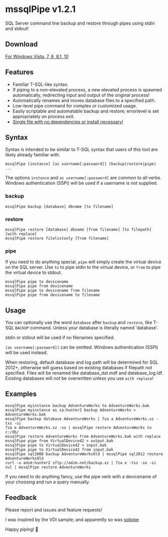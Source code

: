 # mssqlPipe v1.2.1

SQL Server command line backup and restore through pipes using stdin and stdout!

## Download

[For Windows Vista, 7, 8, 8.1, 10](https://github.com/adzm/mssqlPipe/releases/download/v1.2.1/mssqlPipe.exe)

## Features

- Familiar T-SQL-like syntax.
- If piping to a non-elevated process, a new elevated process is spawned automatically, redirecting input and output of the original process!
- Automatically renames and moves database files to a specified path.
- Low-level pipe command for complex or customized usage.
- Easily scriptable and automatable backup and restore; errorlevel is set appropriately on process exit.
- [Single file with no dependencies or install necessary!](https://github.com/adzm/mssqlPipe/releases/download/v1.2.1/mssqlPipe.exe)

## Syntax

Syntax is intended to be similar to T-SQL syntax that users of this tool are likely already familiar with.

    mssqlPipe [instance] [as username[:password]] (backup|restore|pipe) ... 

The options `instance` and `as username[:password]` are common to all verbs. Windows authentication (SSPI) will be used if a username is not supplied.

### backup

    mssqlPipe backup [database] dbname [to filename]

### restore

    mssqlPipe restore [database] dbname [from filename] [to filepath] [with replace]
    mssqlPipe restore filelistonly [from filename]

### pipe

If you need to do anything special, `pipe` will simply create the virtual device on the SQL server. Use `to` to pipe stdin to the virtual device, or `from` to pipe the virtual device to stdout.

    mssqlPipe pipe to devicename
    mssqlPipe pipe from devicename
    mssqlPipe pipe to devicename from filename
    mssqlPipe pipe from devicename to filename

## Usage

You can optionally use the word `database` after `backup` and `restore`, like T-SQL `BACKUP` command. Unless your database is literally named 'database'.

stdin or stdout will be used if no filenames specified.

`[as username[:password]]` can be omitted. Windows authentication (SSPI) will be used instead.

When restoring, default database and log path will be determined for SQL 2012+, otherwise will guess based on existing databases if filepath not specified. Files will be renamed like database_dat.mdf and database_log.ldf. Existing databases will _not_ be overwritten unless you use `with replace`!

## Examples

    mssqlPipe myinstance backup AdventureWorks to AdventureWorks.bak
    mssqlPipe myinstance as sa:hunter2 backup AdventureWorks > AdventureWorks.bak
    mssqlPipe backup database AdventureWorks | 7za a AdventureWorks.xz -txz -si
    7za e AdventureWorks.xz -so | mssqlPipe restore AdventureWorks to c:/db/
    mssqlPipe restore AdventureWorks from AdventureWorks.bak with replace
    mssqlPipe pipe from VirtualDevice42 > output.bak
    mssqlPipe pipe to VirtualDevice42 < input.bak
    mssqlPipe pipe to VirtualDevice42 from input.bak
    mssqlPipe sql2008 backup AdventureWorksOld | mssqlPipe sql2012 restore AdventureWorksOld
    curl -u adzm:hunter2 sftp://adzm.net/backup.xz | 7za e -txz -so -si nul | mssqlPipe restore AdventureWorks

If you need to do anything fancy, use the pipe verb with a devicename of your choosing and run a query manually.

## Feedback

Please report and issues and feature requests!

I was inspired by the VDI sample; and apparently so was [sqlpipe](https://github.com/duncansmart/sqlpipe)

Happy piping! :rainbow:
